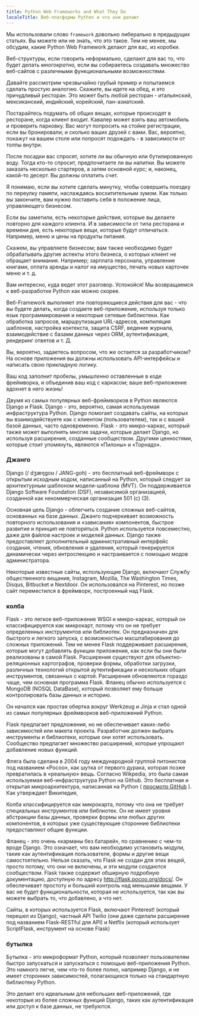 ```yaml
---
title: Python Web Frameworks and What They Do 
localeTitle: Веб-платформы Python и что они делают
---
```

Мы использовали слово `framework` довольно либерально в предыдущих статьях. Вы можете или не знать, что это такое. Тем не менее, мы обсудим, какие Python Web Framework делают для вас, из коробки.

Веб-структуры, если говорить неформально, сделают для вас то, что будет делать _многократно,_ если вы собираетесь создавать множество веб-сайтов с различными функциональными возможностями.

Давайте рассмотрим чрезвычайно грубый пример и попытаемся сделать простую аналогию. Скажите, вы идете на обед, и это причудливый ресторан. Это может быть любой ресторан - итальянский, мексиканский, индийский, корейский, пан-азиатский.

Постарайтесь подумать об общих вещах, которые происходят в ресторане, когда клиент входит. Кавалер может взять ваш автомобиль и проверить парковку. Вас могут попросить на стойке регистрации, если вы бронировали; и сколько ваших друзей с вами. Вас, вероятно, покажут на вашем столе или попросят подождать - в зависимости от толпы внутри.

После посадки вас спросят, хотите ли вы обычную или бутилированную воду. Тогда кто-то спросит, предпочитаете ли вы напитки. Вы можете заказать несколько стартеров, а затем основной курс; и, наконец, какой-то десерт. Вы должны оплатить счет.

Я понимаю, если вы хотите сделать минутку, чтобы совершить поездку по переулку памяти, наслаждаясь восхитительным зумом. Как только вы закончите, вам нужно поставить себя в положение лица, управляющего бизнесом.

Если вы заметили, есть некоторые действия, которые вы делаете повторно для каждого клиента. И в зависимости от типа ресторана и времени дня, есть некоторые вещи, которые будут отличаться. Например, меню и цены на продукты питания.

Скажем, вы управляете бизнесом; вам также необходимо будет обрабатывать другие аспекты этого бизнеса, о которых клиент не обращает внимания. Например; зарплата персонала, управление книгами, оплата аренды и налог на имущество, печать новых карточек меню и т. д.

Вам интересно, куда ведет этот разговор. Успокойся! Мы возвращаемся к веб-разработке Python как можно скорее.

Веб-Framework выполняет эти повторяющиеся действия для вас - что вы будете делать, когда создаете веб-приложение, используя только язык программирования и некоторые сетевые библиотеки. Как обработка запросов, маршрутизация URL-адресов, компиляция шаблонов, настройка контекста, защита CSRF, ведение журнала, взаимодействие с базами данных через ORM, аутентификация, рендеринг ответов и т. Д.

Вы, вероятно, задаетесь вопросом, что же остается за разработчиком? На основе приложения вы должны использовать API-интерфейсы и написать свою прикладную логику.

Ваш код заполнит пробелы, _умышленно_ оставленные в коде фреймворка, и объединив ваш код с каркасом; ваше веб-приложение вдохнет в него жизнь!

Двумя из самых популярных веб-фреймворков в Python являются Django и Flask. Django - это, вероятно, самая используемая инфраструктура Python. Django помогает создавать сайты, на которых вы взаимодействуете как с клиентом (пользователем), так и с вашей базой данных, часто одновременно. Flask - это микро-каркас, который также может выполнять многие задачи, которые делает Django, но используя расширения, созданные сообществом. Другими ценностями, которые стоит упомянуть, являются «Пилоны» и «Торнадо».

### Джанго

Django (/ dʒæŋɡoʊ / JANG-goh) - это бесплатный веб-фреймворк с открытым исходным кодом, написанный на Python, который следует за архитектурным шаблоном модели-шаблона (MVT). Он поддерживается Django Software Foundation (DSF), независимой организацией, созданной как некоммерческая организация 501 (c) (3).

Основная цель Django - облегчить создание сложных веб-сайтов, основанных на базе данных. Джанго подчеркивает возможность повторного использования и «зависания» компонентов, быстрое развитие и принцип не повторяться. Python используется повсеместно, даже для файлов настроек и моделей данных. Django также предоставляет дополнительный административный интерфейс создания, чтения, обновления и удаления, который генерируется динамически через интроспекцию и настраивается с помощью модов администратора.

Некоторые известные сайты, использующие Django, включают Службу общественного вещания, Instagram, Mozilla, The Washington Times, Disqus, Bitbucket и Nextdoor. Он использовался на Pinterest, но позже сайт переместился в фреймворк, построенный над Flask.

### колба

Flask - это легкое веб-приложение WSGI и микро-каркас, который он классифицируется как микрокарт, потому что он не требует определенных инструментов или библиотек. Он предназначен для быстрого и легкого запуска, с возможностью масштабирования до сложных приложений. Тем не менее Flask поддерживает расширения, которые могут добавлять функции приложения, как если бы они были реализованы в самой Flask. Расширения существуют для объектно-реляционных картографов, проверки формы, обработки загрузки, различных технологий открытой аутентификации и нескольких общих инструментов, связанных с картой. Расширения обновляются гораздо чаще, чем основная программа Flask. Фланец обычно используется с MongoDB (NOSQL DataBase), который позволяет ему больше контролировать базы данных и историю.

Он начался как простая обертка вокруг Werkzeug и Jinja и стал одной из самых популярных фреймворков веб-приложений Python.

Flask предлагает предложения, но не обеспечивает каких-либо зависимостей или макета проекта. Разработчик должен выбрать инструменты и библиотеки, которые они хотят использовать. Сообщество предлагает множество расширений, которые упрощают добавление новых функций.

Фляга была сделана в 2004 году международной группой питонистов под названием «Pocoo», как шутка от первого дурака, которая позже превратилась в «реальную» вещь. Согласно Wikpedia, это была самая используемая веб-инфраструктура Python на Github. Это бесплатная и открытая микроархитектура, написанная на Python ( [просмотр GitHub](https://github.com/freeCodeCamp/guide/tree/master/src/pages/javascript) ). Как утверждает Википедия,

Колба классифицируется как микрокарта, потому что она не требует специальных инструментов или библиотек. Он не имеет уровня абстракции базы данных, проверки формы или любых других компонентов, в которых уже существующие сторонние библиотеки предоставляют общие функции.

Фланец - это очень «карманы без батарей», по сравнению с чем-то вроде Django. Это означает, что вам необходимо установить модули, такие как аутентификация пользователя, формы и другие вещи самостоятельно. Нельзя сказать, что Flask не создан для этих вещей, просто потому, что они не включены, и эти модули создаются сообществом. Flask также содержит обширную подробную документацию, доступную по адресу http://flask.pocoo.org/docs/. Он обеспечивает простоту и больший контроль над меньшими вещами. У вас не будет функциональности, которая не используется, так как вы можете выбрать то, что добавлено, а что нет.

Сайты, в которых используется Flask, включают Pinterest! (который перешел из Django), частный API Twilio (они даже сделали расширение под названием Flask-RESTful для API) и Netflix (который использует ScriptFlask, инструмент на основе Flask)

### бутылка

Бутылка - это микроформат Python, который позволяет пользователям быстро запускаться и запускаться с помощью веб-приложения Python. Это намного легче, чем что-то более полно, например Django, и не имеет сторонних зависимостей, полагающихся только на стандартную библиотеку Python.

Это делает его идеальным для небольших веб-приложений, где некоторые из более сложных функций Django, таких как аутентификация или доступ к базе данных, не требуются.